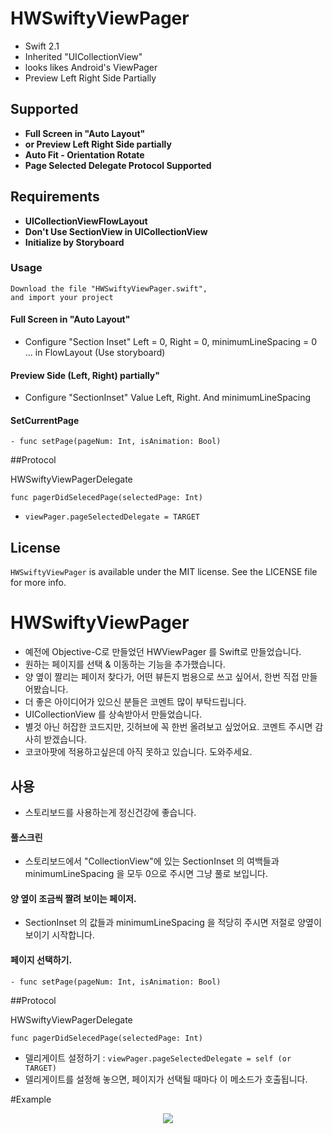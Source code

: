 



# HWSwiftyViewPager

- Swift 2.1
- Inherited "UICollectionView"
- looks likes Android's ViewPager
- Preview Left Right Side Partially



## Supported
- **Full Screen in "Auto Layout"**
- **or Preview Left Right Side partially**
- **Auto Fit - Orientation Rotate**
- **Page Selected Delegate Protocol Supported**



## Requirements

- **UICollectionViewFlowLayout**
- **Don't Use SectionView in UICollectionView**
- **Initialize by Storyboard**

### Usage
 
```
Download the file "HWSwiftyViewPager.swift",
and import your project

```

#### Full Screen in "Auto Layout"
- Configure "Section Inset" Left = 0, Right = 0, minimumLineSpacing = 0 ... in FlowLayout (Use storyboard) 


#### Preview Side (Left, Right) partially"
- Configure "SectionInset" Value Left, Right. And minimumLineSpacing


#### SetCurrentPage
```
- func setPage(pageNum: Int, isAnimation: Bool)
```


##Protocol

HWSwiftyViewPagerDelegate

```
func pagerDidSelecedPage(selectedPage: Int)
```

- `viewPager.pageSelectedDelegate = TARGET`



## License

`HWSwiftyViewPager` is available under the MIT license. See the LICENSE file for more info.





# HWSwiftyViewPager

- 예전에 Objective-C로 만들었던 HWViewPager 를 Swift로 만들었습니다.
- 원하는 페이지를 선택 & 이동하는 기능을 추가했습니다.
- 양 옆이 짤리는 페이저 찾다가, 어떤 뷰든지 범용으로 쓰고 싶어서, 한번 직접 만들어봤습니다.
- 더 좋은 아이디어가 있으신 분들은 코멘트 많이 부탁드립니다.
- UICollectionView 를 상속받아서 만들었습니다.
- 별것 아닌 허잡한 코드지만, 깃허브에 꼭 한번 올려보고 싶었어요. 코멘트 주시면 감사히 받겠습니다.
- 코코아팟에 적용하고싶은데 아직 못하고 있습니다. 도와주세요.



## 사용

- 스토리보드를 사용하는게 정신건강에 좋습니다.

#### 풀스크린
- 스토리보드에서 "CollectionView"에 있는 SectionInset 의 여백들과 minimumLineSpacing 을 모두 0으로 주시면 그냥 풀로 보입니다.

#### 양 옆이 조금씩 짤려 보이는 페이저.

- SectionInset 의 값들과 minimumLineSpacing 을 적당히 주시면 저절로 양옆이 보이기 시작합니다.


#### 페이지 선택하기.

```
- func setPage(pageNum: Int, isAnimation: Bool)
```


##Protocol

HWSwiftyViewPagerDelegate

```
func pagerDidSelecedPage(selectedPage: Int)
```

- 델리게이트 설정하기 : `viewPager.pageSelectedDelegate = self (or TARGET)`
- 델리게이트를 설정해 놓으면, 페이지가 선택될 때마다 이 메소드가 호출됩니다.




#Example


<p align="center" >
<img src="http://blogfiles.naver.net/20160111_242/vowed_1452494985906DuAvE_JPEG/example1.jpg">
</p>


<p align="center" >
<img src="http://blogfiles.naver.net/20160111_281/vowed_1452494278090Rgt3l_PNG/%BD%BA%C5%A9%B8%B0%BC%A6_2016-01-11_%BF%C0%C8%C4_3.36.38.png>
</p>



